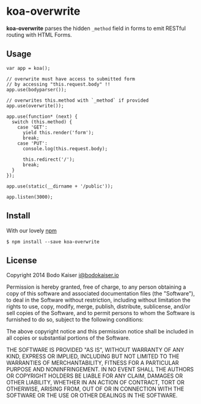 # koa-overwrite

**koa-overwrite** parses the hidden `_method` field in forms to emit
RESTful routing with HTML Forms.

## Usage

    var app = koa();

    // overwrite must have access to submitted form
    // by accessing "this.request.body" !!
    app.use(bodyparser());

    // overwrites this.method with `_method` if provided
    app.use(overwrite());

    app.use(function* (next) {
      switch (this.method) {
        case 'GET':
          yield this.render('form');
          break;
        case 'PUT':
          console.log(this.request.body);

          this.redirect('/');
          break;
      }
    });

    app.use(static(__dirname + '/public'));

    app.listen(3000);

## Install

With our lovely [npm](https://github.com/npm/npm)

    $ npm install --save koa-overwrite

## License

Copyright 2014 Bodo Kaiser <i@bodokaiser.io>

Permission is hereby granted, free of charge, to any person obtaining
a copy of this software and associated documentation files (the
"Software"), to deal in the Software without restriction, including
without limitation the rights to use, copy, modify, merge, publish,
distribute, sublicense, and/or sell copies of the Software, and to
permit persons to whom the Software is furnished to do so, subject to
the following conditions:

The above copyright notice and this permission notice shall be
included in all copies or substantial portions of the Software.

THE SOFTWARE IS PROVIDED "AS IS", WITHOUT WARRANTY OF ANY KIND,
EXPRESS OR IMPLIED, INCLUDING BUT NOT LIMITED TO THE WARRANTIES OF
MERCHANTABILITY, FITNESS FOR A PARTICULAR PURPOSE AND
NONINFRINGEMENT. IN NO EVENT SHALL THE AUTHORS OR COPYRIGHT HOLDERS BE
LIABLE FOR ANY CLAIM, DAMAGES OR OTHER LIABILITY, WHETHER IN AN ACTION
OF CONTRACT, TORT OR OTHERWISE, ARISING FROM, OUT OF OR IN CONNECTION
WITH THE SOFTWARE OR THE USE OR OTHER DEALINGS IN THE SOFTWARE.
